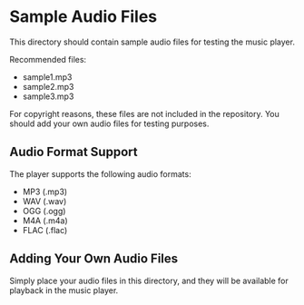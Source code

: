# Sample Audio Files

This directory should contain sample audio files for testing the music player.

Recommended files:

- sample1.mp3
- sample2.mp3
- sample3.mp3

For copyright reasons, these files are not included in the repository. You should add your own audio files for testing purposes.

## Audio Format Support

The player supports the following audio formats:

- MP3 (.mp3)
- WAV (.wav)
- OGG (.ogg)
- M4A (.m4a)
- FLAC (.flac)

## Adding Your Own Audio Files

Simply place your audio files in this directory, and they will be available for playback in the music player.

